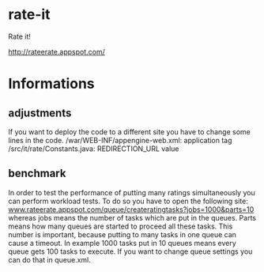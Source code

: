 rate-it
=======

Rate it!

http://rateerate.appspot.com/


Informations
============
adjustments
-----------
If you want to deploy the code to a different site you have to change some lines in the code.
/war/WEB-INF/appengine-web.xml: application tag
/src/it/rate/Constants.java: REDIRECTION_URL value

benchmark
---------
In order to test the performance of putting many ratings simultaneously you can perform workload tests. To do so you have to open the following site:
www.rateerate.appspot.com/queue/createratingtasks?jobs=1000&parts=10
whereas jobs means the number of tasks which are put in the queues.
Parts means how many queues are started to proceed all these tasks. This number is important, because putting to many tasks in one queue can cause a timeout.
In example 1000 tasks put in 10 queues means every queue gets 100 tasks to execute.
If you want to change queue settings you can do that in queue.xml.

